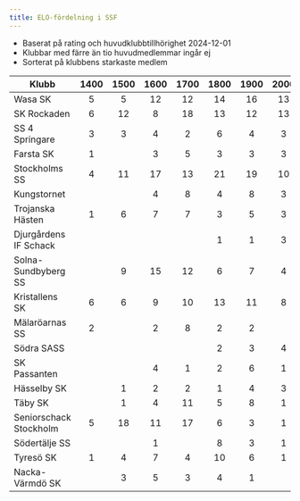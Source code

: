 ```yaml
---
title: ELO-fördelning i SSF
---
```


* Baserat på rating och huvudklubbtillhörighet 2024-12-01
* Klubbar med färre än tio huvudmedlemmar ingår ej
* Sorterat på klubbens starkaste medlem

|Klubb|1400|1500|1600|1700|1800|1900|2000|2100|2200|2300|2400|2500|2600|
|-|:-:|:-:|:-:|:-:|:-:|:-:|:-:|:-:|:-:|:-:|:-:|:-:|:-:|
|Wasa SK|5|5|12|12|14|16|13|4|8|7|4|3|1|
|SK Rockaden|6|12|8|18|13|12|13|3|7|5|9|3|4|
|SS 4 Springare|3|3|4|2|6|4|3|2|3|1|4|3||
|Farsta SK|1||3|5|3|3|3|6|4|2|2|1||
|Stockholms SS|4|11|17|13|21|19|10|7|1|6|4|1||
|Kungstornet|||4|8|4|8|3|3|5|3|2|||
|Trojanska Hästen|1|6|7|7|3|5|3|2|2|1|1|||
|Djurgårdens IF Schack|||||1|1|3|1|1|3||||
|Solna-Sundbyberg SS||9|15|12|6|7|4|5|3|2||||
|Kristallens SK|6|6|9|10|13|11|8|8|4|1||||
|Mälaröarnas SS|2||2|8|2|2||||1||||
|Södra SASS|||||2|3|4|3|1|1||||
|SK Passanten|||4|1|2|6|1|3|2|||||
|Hässelby SK||1|2|2|1|4|3|2|1|||||
|Täby SK||1|4|11|5|8|1|1||||||
|Seniorschack Stockholm|5|18|11|17|6|3|1|||||||
|Södertälje SS|||1||8|3|1|||||||
|Tyresö SK|1|4|7|4|10|6|1|||||||
|Nacka-Värmdö SK||3|5|3|4|1||||||||
